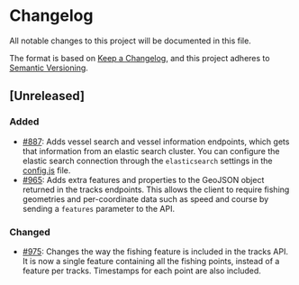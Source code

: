 # Changelog

All notable changes to this project will be documented in this file.

The format is based on [Keep a Changelog](https://keepachangelog.com/en/1.0.0/), and this project adheres to [Semantic Versioning](https://semver.org/spec/v2.0.0.html).

## [Unreleased]

### Added
* [#887](https://github.com/GlobalFishingWatch/GFW-Tasks/issues/887): Adds vessel search and vessel information endpoints, which gets that information from an elastic search cluster. You can configure the elastic search connection through the `elasticsearch` settings in the [config.js](src/config.js) file.
* [#965](https://github.com/GlobalFishingWatch/GFW-Tasks/issues/965): Adds extra features and properties to the GeoJSON object returned in the tracks endpoints. This allows the client to require fishing geometries and per-coordinate data such as speed and course by sending a `features` parameter to the API.

### Changed
* [#975](https://github.com/GlobalFishingWatch/GFW-Tasks/issues/975): Changes the way the fishing feature is included in the tracks API. It is now a single feature containing all the fishing points, instead of a feature per tracks. Timestamps for each point are also included.

